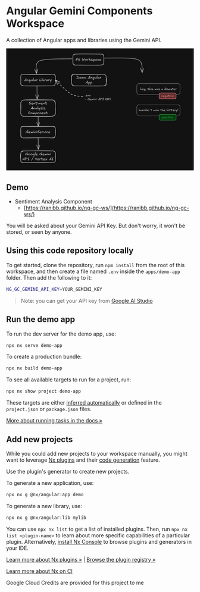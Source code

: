 # Angular Gemini Components Workspace

A collection of Angular apps and libraries using the Gemini API.

![banner](./assets/banner.png)

## Demo
- Sentiment Analysis Component
  - [https://ranibb.github.io/ng-gc-ws/](https://ranibb.github.io/ng-gc-ws/)

You will be asked about your Gemini API Key. But don't worry, it won't be stored, or seen by anyone.

## Using this code repository locally

To get started, clone the repository, run `npm install` from the root of this workspace, and then create a file named `.env` inside the `apps/demo-app` folder. 
Then add the following to it:

```bash
NG_GC_GEMINI_API_KEY=YOUR_GEMINI_KEY
```

> Note: you can get your API key from [Google AI Studio](https://aistudio.google.com/)

## Run the demo app

To run the dev server for the demo app, use:

```sh
npx nx serve demo-app
```

To create a production bundle:

```sh
npx nx build demo-app
```

To see all available targets to run for a project, run:

```sh
npx nx show project demo-app
```
        
These targets are either [inferred automatically](https://nx.dev/concepts/inferred-tasks?utm_source=nx_project&utm_medium=readme&utm_campaign=nx_projects) or defined in the `project.json` or `package.json` files.

[More about running tasks in the docs &raquo;](https://nx.dev/features/run-tasks?utm_source=nx_project&utm_medium=readme&utm_campaign=nx_projects)

## Add new projects

While you could add new projects to your workspace manually, you might want to leverage [Nx plugins](https://nx.dev/concepts/nx-plugins?utm_source=nx_project&utm_medium=readme&utm_campaign=nx_projects) and their [code generation](https://nx.dev/features/generate-code?utm_source=nx_project&utm_medium=readme&utm_campaign=nx_projects) feature.

Use the plugin's generator to create new projects.

To generate a new application, use:

```sh
npx nx g @nx/angular:app demo
```

To generate a new library, use:

```sh
npx nx g @nx/angular:lib mylib
```

You can use `npx nx list` to get a list of installed plugins. Then, run `npx nx list <plugin-name>` to learn about more specific capabilities of a particular plugin. Alternatively, [install Nx Console](https://nx.dev/getting-started/editor-setup?utm_source=nx_project&utm_medium=readme&utm_campaign=nx_projects) to browse plugins and generators in your IDE.

[Learn more about Nx plugins &raquo;](https://nx.dev/concepts/nx-plugins?utm_source=nx_project&utm_medium=readme&utm_campaign=nx_projects) | [Browse the plugin registry &raquo;](https://nx.dev/plugin-registry?utm_source=nx_project&utm_medium=readme&utm_campaign=nx_projects)


[Learn more about Nx on CI](https://nx.dev/ci/intro/ci-with-nx#ready-get-started-with-your-provider?utm_source=nx_project&utm_medium=readme&utm_campaign=nx_projects)

Google Cloud Credits are provided for this project to me
